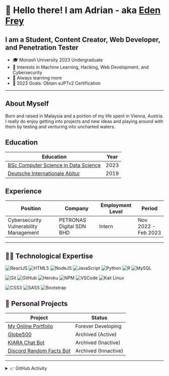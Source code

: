 # 👋 Hello there! I am Adrian - aka [Eden Frey](https://edenfrey.github.io/)

## I am a Student, Content Creator, Web Developer, and Penetration Tester

- 🎓 Monash University 2023 Undergraduate
- 🤔 Interests in Machine Learning, Hacking, Web Development, and Cybersecurity
- 🌅 Always learning more
- 🎯 2023 Goals: Obtain eJPTv2 Certification

---

## About Myself

Born and raised in Malaysia and a portion of my life spent in Vienna, Austria. I really do enjoy getting into projects and new ideas and playing around with them by testing and venturing into uncharted waters.

## Education

| Education | Year |
| ----------- | ----------- |
| [BSc Computer Science in Data Science](#-student-bsc-computer-science-and-data-science--monash-university) | 2023 |
| [Deutsche Internationale Abitur](#-school-deutsche-internaitonale-abitur--deutsche-schule-kuala-lumpur-dskl) | 2019 |

## Experience

| Position | Company | Employment Level |Period |
| ----------- | ----------- | ----------- | ----------- |
| Cybersecurity Vulnerability Management | PETRONAS Digital SDN BHD | Intern |Nov 2022 - Feb 2023 |

---

## :man_technologist: Technological Expertise

![ReactJS](https://img.shields.io/badge/Code-React-informational?style=flat&logo=react&color=61DAFB)
![HTML5](https://img.shields.io/badge/Code-HTML5-informational?style=flat&logo=html5&color=61DAFB)
![NodeJS](https://img.shields.io/badge/Code-Node.js-informational?style=flat&logo=node.js&color=61DAFB)
![JavaScript](https://img.shields.io/badge/Code-JavaScript-informational?style=flat&logo=javascript&color=61DAFB)
![Python](https://img.shields.io/badge/Code-Python-informational?style=flat&logo=python&color=61DAFB)
![R](https://img.shields.io/badge/Code-R-informational?style=flat&logo=r&color=61DAFB)
![MySQL](https://img.shields.io/badge/Code-PostgreSQL-informational?style=flat&logo=mysql&color=61DAFB)

![Git](https://img.shields.io/badge/Tools-Git-informational?style=flat&logo=git&color=61DAFB)
![GitHub](https://img.shields.io/badge/Tools-GitHub-informational?style=flat&logo=github&color=61DAFB)
![Heroku](https://img.shields.io/badge/Tools-Heroku-informational?style=flat&logo=heroku&color=61DAFB)
![NPM](https://img.shields.io/badge/Tools-NPM-informational?style=flat&logo=npm&color=61DAFB)
![VSCode](https://img.shields.io/badge/Tools-VSCode-informational?style=flat&logo=visualstudiocode&color=61DAFB)
![Kali Linux](https://img.shields.io/badge/Tools-KaliLinux-informational?style=flat&logo=kalilinux&color=61DAFB)

![CSS3](https://img.shields.io/badge/Style-CSS3-informational?style=flat&logo=css3&color=61DAFB)
![SASS](https://img.shields.io/badge/Style-SASS-informational?style=flat&logo=sass&color=61DAFB)
![Bootstrap](https://img.shields.io/badge/Style-Bootstrap-informational?style=flat&logo=bootstrap&color=61DAFB)

## :thought_balloon: Personal Projects

| Project | Status |
| ----------- | ----------- |
| [My Online Portfolio](https://edenfrey.github.io/) | Forever Developing |
| [Globe500](https://edenfrey.github.io/FIT3179_Visualisation2_Globe500/) | Archived (Active) |
| [KIARA Chat Bot](https://www.github.com/edenfrey/KIARA-Bot) | Archived (Inactive) |
| [Discord Random Facts Bot](https://www.github.com/edenfrey/Discord-Random-Facts-Bot) | Archived (Innactive) |
---

<details>

<summary>📈 GitHub Activity</summary>

[![Adrian’s github stats](https://github-readme-stats.vercel.app/api?username=edenfrey&show_icons=true&hide_border=true&&count_private=false&include_all_commits=true&theme=dark)](https://github.com/edenfrey)

[![Top Langs](https://github-readme-stats.vercel.app/api/top-langs/?username=edenfrey&layout=compact&show_icons=true&hide_border=true&&count_private=false&include_all_commits=true&theme=dark)](https://github.com/edenfrey)

<!--START_SECTION:waka-->

```text
Python   52 mins         ████████████████████████░   95.54 %
Text     2 mins          █░░░░░░░░░░░░░░░░░░░░░░░░   04.46 %
```

<!--END_SECTION:waka-->

</details>